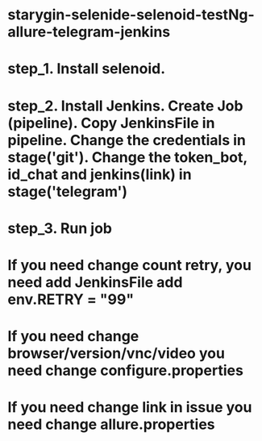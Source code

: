 # starygin-selenide-selenoid-testNg-allure-telegram-jenkins
# step_1. Install selenoid.
# step_2. Install Jenkins. Create Job (pipeline). Copy JenkinsFile in pipeline. Сhange the credentials in stage('git'). Сhange the token_bot, id_chat and jenkins(link) in  stage('telegram')
# step_3. Run job
# If you need change count retry, you need add JenkinsFile add env.RETRY = "99"
# If you need change browser/version/vnc/video you need change configure.properties
# If you need change link in issue you need change allure.properties 
